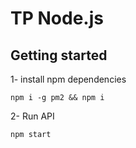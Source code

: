 # TP Node.js


## Getting started

1- install npm dependencies
```
npm i -g pm2 && npm i
```

2- Run API
```
npm start
```